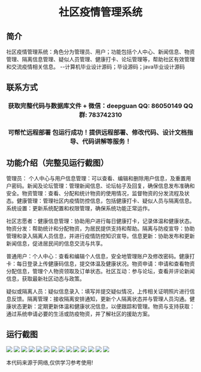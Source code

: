 <p><h1 align="center">社区疫情管理系统</h1></p>

## 简介
社区疫情管理系统：角色分为管理员、用户；功能包括个人中心、新闻信息、物资管理、隔离信息管理、疑似人员管理、健康打卡、论坛管理等，帮助社区有效管理和交流疫情相关信息。    --计算机毕业设计源码；毕设源码；java毕业设计源码


## 联系方式
<p><h3 align="center">获取完整代码与数据库文件 + 微信：deepguan QQ: 86050149 QQ群: 783742310</h3></p>
<p><h3 align="center">可帮忙远程部署 包运行成功！提供远程部署、修改代码、设计文档指导、代码讲解等服务！</h3></p>

## 功能介绍（完整见运行截图）
管理员： 个人中心与用户信息管理：可以查看、编辑和删除用户信息，及重置用户密码。新闻及论坛管理：管理新闻信息、论坛帖子及回复，确保信息发布准确和安全。物资管理：查看、分配和统计物资的使用情况，监督物资的分发流程及状态。健康管理：管理社区内疫情防控信息，包括健康打卡、疑似人员与隔离信息。系统设置：更新系统配置和权限管理，确保系统功能正常运作。

社区志愿者：健康信息管理：协助用户进行每日健康打卡，记录体温和健康状态。物资分发：帮助统计和分配物资，为居民提供支持和帮助。隔离与防疫宣导：协助管理和录入隔离人员信息，并进行疫情防控知识宣导。信息更新：协助发布和更新新闻信息，促进居民间的信息交流与共享。

普通用户：个人中心：查看和编辑个人信息，安全地管理账户及修改密码。健康打卡：每日登录上传健康码信息，提交体温及健康状况。物资申请：申请和查看物资分配信息，管理个人物资领取及订单状态。社区互动：参与论坛，查看并评论新闻信息，获取最新社区动态与政策。

疑似或隔离人员：疑似信息录入：填写并提交疑似情况，上传相关证明照片进行信息反馈。隔离管理：接收隔离安排通知，更新个人隔离状态并与管理人员沟通。健康状态更新：定期更新体温和健康状况信息，以便跟踪和管理。物资与支持获取：通过系统申请必要的生活或防疫物资，并了解社区的援助方案。


## 运行截图
![](img/001.jpg)
![](img/002.jpg)
![](img/003.jpg)
![](img/004.jpg)
![](img/005.jpg)
![](img/006.jpg)
![](img/007.jpg)
![](img/008.jpg)
![](img/009.jpg)
![](img/010.jpg)
![](img/011.jpg)
![](img/012.jpg)
![](img/013.jpg)
![](img/014.jpg)

<p>本代码来源于网络,仅供学习参考使用!</p>

